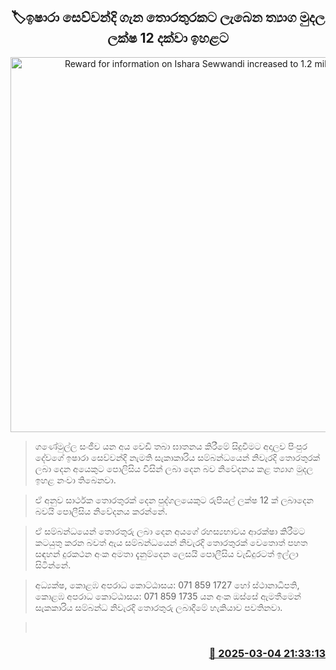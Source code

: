 <p align='center'><b><h2 align='center' title='Reward for information on Ishara Sewwandi increased to 1.2 million'>🏷ඉෂාරා සෙව්වන්දි ගැන ​තොරතුරකට ලැබෙන ත්‍යාග මුදල ලක්ෂ 12 දක්වා ඉහළට</h2></b></p>
<p align='center'><img src='https://helakuru.sgp1.cdn.digitaloceanspaces.com/esana/images/lib/shoot-2.jpg' width='600' alt='Reward for information on Ishara Sewwandi increased to 1.2 million'></p>

> ගණේමුල්ල සංජීව යන අය වෙඩි තබා ඝාතනය කිරීමේ සිදුවීමට අදාලව පිංපුර දේවගේ ඉෂාරා සෙව්වන්දි නැමති සැකාකාරිය සම්බන්ධයෙන් නිවැරදි තොරතුරක් ලබා දෙන අයෙකුට පොලිසිය විසින් ලබා දෙන බව නිවේදනය කළ ත්‍යාග මුදල ඉහළ නංවා තිබෙනවා.

> ඒ අනුව සාර්ථක තොරතුරක් දෙන පුද්ගලයෙකුට රුපියල් ලක්ෂ 12 ක් ලබාදෙන බවයි පොලීසිය නිවේදනය කරන්නේ.

> ඒ සම්බන්ධයෙන් තොරතුරු ලබා දෙන අයගේ රහස්‍යභාවය ආරක්ෂා කිරීමට කටයුතු කරන බවත් ඇය සම්බන්ධයෙන් නිවැරදි තොරතුරක් වෙතොත් පහත සඳහන් දුරකථන අංක අමතා දැනුම්දෙන ‍ලෙසයි පොලීසිය වැඩිදුරටත් ඉල්ලා සිටින්නේ.

> අධ්‍යක්ෂ, කොළඹ අපරාධ කොට්ඨාසය: 071 859 1727 හෝ ස්ථානාධිපති, කොළඹ අපරාධ කොට්ඨාසය: 071 859 1735 යන අංක ඔස්සේ ඇමතීමෙන් සැකකාරිය සම්බන්ධ නිවැරදි තොරතුරු ලබාදීමේ හැකියාව පවතිනවා.

>  



<h3 align='right'><a href='https://www.helakuru.lk/esana/p/108018/'>📅 2025-03-04 21:33:13</a></h3>

